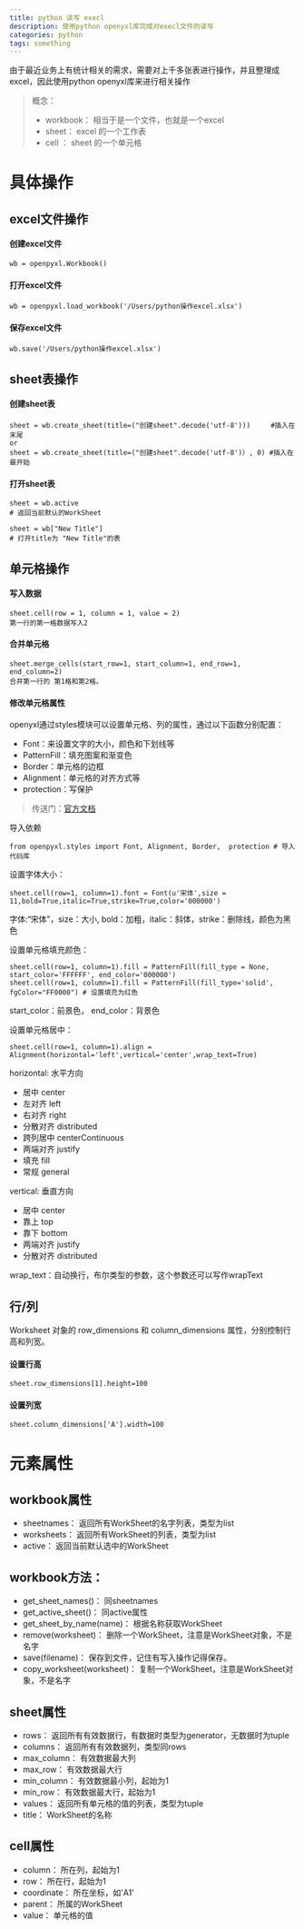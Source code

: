 ```yaml
---
title: python 读写 execl
description: 使用python openyxl库完成对execl文件的读写
categories: python
tags: something
---
```


由于最近业务上有统计相关的需求，需要对上千多张表进行操作，并且整理成excel，因此使用python openyxl库来进行相关操作

> 概念：
>   * workbook： 相当于是一个文件，也就是一个excel
>   * sheet： excel 的一个工作表
>   * cell ： sheet 的一个单元格

# 具体操作

## excel文件操作

#### 创建excel文件
    
    wb = openpyxl.Workbook() 

#### 打开excel文件
    
    wb = openpyxl.load_workbook('/Users/python操作excel.xlsx')
    
#### 保存excel文件
    
    wb.save('/Users/python操作excel.xlsx')
   
 
## sheet表操作

#### 创建sheet表
    
    sheet = wb.create_sheet(title=("创建sheet".decode('utf-8')))     #插入在末尾  
    or  
    sheet = wb.create_sheet(title=("创建sheet".decode('utf-8')）, 0) #插入在最开始  
   

#### 打开sheet表
    
    sheet = wb.active 
    # 返回当前默认的WorkSheet
    
    sheet = wb["New Title"]
    # 打开title为 "New Title"的表
    

## 单元格操作

#### 写入数据

    sheet.cell(row = 1, column = 1, value = 2)
    第一行的第一格数据写入2
    
#### 合并单元格

    sheet.merge_cells(start_row=1, start_column=1, end_row=1, end_column=2)
    合并第一行的 第1格和第2格。
    
#### 修改单元格属性
openyxl通过styles模块可以设置单元格、列的属性，通过以下函数分别配置：

* Font：来设置文字的大小，颜色和下划线等
* PatternFill：填充图案和渐变色
* Border：单元格的边框
* Alignment：单元格的对齐方式等
* protection：写保护

> 传送门：[官方文档](https://openpyxl.readthedocs.io/en/default/styles.html#worksheet-additional-properties)

导入依赖
    
    from openpyxl.styles import Font, Alignment, Border,  protection # 导入代码库   


设置字体大小：

    sheet.cell(row=1, column=1).font = Font(u'宋体',size = 11,bold=True,italic=True,strike=True,color='000000')   
 
 
字体:“宋体”，size：大小, bold：加粗，italic：斜体，strike：删除线，颜色为黑色  


设置单元格填充颜色：

    sheet.cell(row=1, column=1).fill = PatternFill(fill_type = None, start_color='FFFFFF', end_color='000000')  
    sheet.cell(row=1, column=1).fill = PatternFill(fill_type='solid', fgColor="FF0000") # 设置填充为红色
     
start_color：前景色， end_color：背景色  


设置单元格居中：

    sheet.cell(row=1, column=1).align = Alignment(horizontal='left',vertical='center',wrap_text=True)    

horizontal: 水平方向
* 居中 center
* 左对齐 left
* 右对齐 right
* 分散对齐 distributed
* 跨列居中 centerContinuous
* 两端对齐 justify
* 填充 fill
* 常规 general    

vertical:  垂直方向
* 居中 center
* 靠上 top
* 靠下 bottom
* 两端对齐 justify
* 分散对齐 distributed  


wrap_text：自动换行，布尔类型的参数，这个参数还可以写作wrapText  


## 行/列
Worksheet 对象的 row_dimensions 和 column_dimensions 属性，分别控制行高和列宽。

#### 设置行高 
    sheet.row_dimensions[1].height=100 
    
#### 设置列宽   
    sheet.column_dimensions['A'].width=100  
    
    
# 元素属性

## workbook属性
* sheetnames： 返回所有WorkSheet的名字列表，类型为list
* worksheets： 返回所有WorkSheet的列表，类型为list
* active： 返回当前默认选中的WorkSheet

## workbook方法：
* get_sheet_names()： 同sheetnames
* get_active_sheet()： 同active属性
* get_sheet_by_name(name)： 根据名称获取WorkSheet
* remove(worksheet)： 删除一个WorkSheet，注意是WorkSheet对象，不是名字
* save(filename)： 保存到文件，记住有写入操作记得保存。
* copy_worksheet(worksheet)： 复制一个WorkSheet，注意是WorkSheet对象，不是名字

## sheet属性
* rows： 返回所有有效数据行，有数据时类型为generator，无数据时为tuple
* columns： 返回所有有效数据列，类型同rows
* max_column： 有效数据最大列
* max_row： 有效数据最大行
* min_column： 有效数据最小列，起始为1
* min_row： 有效数据最大行，起始为1
* values： 返回所有单元格的值的列表，类型为tuple
* title： WorkSheet的名称

## cell属性
* column： 所在列，起始为1
* row： 所在行，起始为1
* coordinate：  所在坐标，如'A1'
* parent： 所属的WorkSheet
* value： 单元格的值